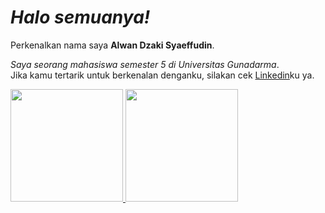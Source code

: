 *Halo semuanya!* 
==
Perkenalkan nama saya **Alwan Dzaki Syaeffudin**.<br>

*Saya seorang mahasiswa semester 5 di Universitas Gunadarma*.<br>
Jika kamu tertarik untuk berkenalan denganku, silakan cek [Linkedin]((https://www.linkedin.com/in/alwandzakisy12/))ku ya.

<p align="left">
<a href="https://github.com/penuliscode">
  <img height="180em" src="https://github-readme-stats-eight-theta.vercel.app/api?username=penuliscode&show_icons=true&theme=algolia&include_all_commits=true&count_private=true"/>
  <img height="180em" src="https://github-readme-stats-eight-theta.vercel.app/api/top-langs/?username=penuliscode&layout=compact&theme=algolia"/>
</a>
</p>
